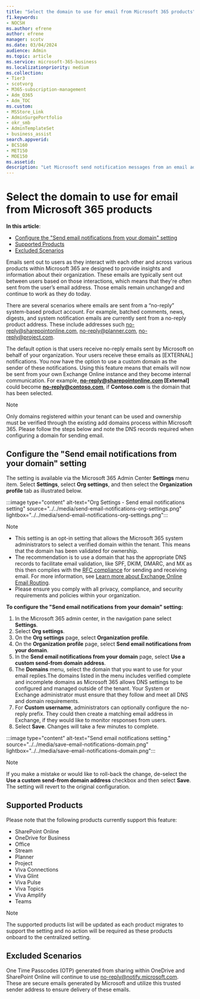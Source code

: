 ```yaml
---
title: "Select the domain to use for email from Microsoft 365 products"
f1.keywords:
- NOCSH
ms.author: efrene
author: efrene
manager: scotv
ms.date: 03/04/2024
audience: Admin
ms.topic: article
ms.service: microsoft-365-business
ms.localizationpriority: medium
ms.collection:
- Tier3
- scotvorg 
- M365-subscription-management
- Adm_O365
- Adm_TOC
ms.custom:
- MSStore_Link
- AdminSurgePortfolio
- okr_smb
- AdminTemplateSet
- business_assist
search.appverid:
- BCS160
- MET150
- MOE150
ms.assetid: 
description: "Let Microsoft send notification messages from an email address within your organization instead of Microsoft's default external email address."
---
```


# Select the domain to use for email from Microsoft 365 products

<b>In this article</b>:
- [Configure the "Send email notifications from your domain" setting](#configure-the-send-email-notifications-from-your-domain-setting)
- [Supported Products](#supported-products)
- [Excluded Scenarios](#excluded-scenarios)

Emails sent out to users as they interact with each other and across various products within Microsoft 365 are designed to provide insights and information about their organization. These emails are typically sent out between users based on those interactions, which means that they're often sent from the user’s email address. Those emails remain unchanged and continue to work as they do today.

There are several scenarios where emails are sent from a “no-reply” system-based product account. For example, batched comments, news, digests, and system notification emails are currently sent from a no-reply product address. These include addresses such no-reply@sharepointonline.com, no-reply@planner.com, no-reply@project.com.

The default option is that users receive no-reply emails sent by Microsoft on behalf of your organization. Your users receive these emails as [EXTERNAL] notifications. You now have the option to use a custom domain as the sender of these notifications. Using this feature means that emails will now be sent from your own Exchange Online instance and they become internal communication. For example, **no-reply@sharepointonline.com [External]** could become **no-reply@contoso.com**, if **Contoso.com** is the domain that has been selected.

> [!NOTE]
> Only domains registered within your tenant can be used and ownership must be verified through the existing add domains process within Microsoft 365. Please follow the steps below and note the DNS records required when configuring a domain for sending email.

## <a name="configsetting">Configure the "Send email notifications from your domain" setting</a>

The setting is available via the Microsoft 365 Admin Center **Settings** menu item. Select **Settings**, select **Org settings**, and then select the **Organization profile** tab as illustrated below. 

:::image type="content" alt-text="Org Settings - Send email notifications setting" source="../../media/send-email-notifications-org-settings.png" lightbox="../../media/send-email-notifications-org-settings.png":::

> [!NOTE]
> - This setting is an opt-in setting that allows the Microsoft 365 system administrators to select a verified domain within the tenant. This means that the domain has been validated for ownership.
> - The recommendation is to use a domain that has the appropriate DNS records to facilitate email validation, like SPF, DKIM, DMARC, and MX as this then complies with the [RFC compliance](https://www.ietf.org/rfc/rfc2142.txt) for sending and receiving email. For more information, see [Learn more about Exchange Online Email Routing](/exchange/mail-flow-best-practices/mail-flow-best-practices).
> - Please ensure you comply with all privacy, compliance, and security requirements and policies within your organization. 

**To configure the "Send email notifications from your domain" setting:**

1. In the Microsoft 365 admin center, in the navigation pane select **Settings**.
2. Select **Org settings**.
3. On the **Org settings** page, select **Organization profile**.
4. On the **Organization profile** page, select **Send email notifications from your domain**.
5. In the **Send email notifications from your domain** page, select **Use a custom send-from domain address**.
6. The **Domains** menu, select the domain that you want to use for your email replies.The domains listed in the menu includes verified complete and incomplete domains as Microsoft 365 allows DNS settings to be configured and managed outside of the tenant. Your System or Exchange administrator must ensure that they follow and meet all DNS and domain requirements. 
7. For **Custom username**, administrators can optionally configure the no-reply prefix. They could then create a matching email address in Exchange, if they would like to monitor responses from users.
8. Select **Save**. Changes will take a few minutes to complete.

:::image type="content" alt-text="Send email notifications setting." source="../../media/save-email-notifications-domain.png" lightbox="../../media/save-email-notifications-domain.png":::

> [!NOTE]
> If you make a mistake or would like to roll-back the change, de-select the **Use a custom send-from domain address** checkbox and then select **Save**. The setting will revert to the original configuration.

## <a name="supportedproducts">Supported Products</a>

Please note that the following products currently support this feature: 
- SharePoint Online
- OneDrive for Business
- Office
- Stream
- Planner
- Project
- Viva Connections
- Viva Glint
- Viva Pulse
- Viva Topics
- Viva Amplify
- Teams

> [!NOTE]
> The supported products list will be updated as each product migrates to support the setting and no action will be required as these products onboard to the centralized setting. 

## <a name="excludedscenarios">Excluded Scenarios</a>
One Time Passcodes (OTP) generated from sharing within OneDrive and SharePoint Online will continue to use no-reply@notify.microsoft.com. These are secure emails generated by Microsoft and utilize this trusted sender address to ensure delivery of these emails.


